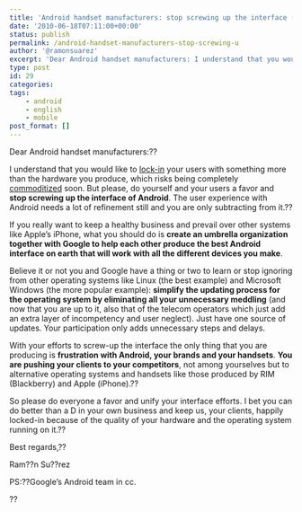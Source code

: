 ```yaml
---
title: 'Android handset manufacturers: stop screwing up the interface (open letter)'
date: '2010-06-18T07:11:00+00:00'
status: publish
permalink: /android-handset-manufacturers-stop-screwing-u
author: '@ramonsuarez'
excerpt: 'Dear Android handset manufacturers: I understand that you would like to lock-in your users with something more than the hardware you produce, which risks being completely commoditized soon. But please, do yourself and your users a favor and stop s...'
type: post
id: 29
categories:
tags:
    - android
    - english
    - mobile
post_format: []
---
```

Dear Android handset manufacturers:??

I understand that you would like to [lock-in](http://en.wikipedia.org/wiki/Lock-in_(decision-making) "What is lock-in?") your users with something more than the hardware you produce, which risks being completely [commoditized](http://en.wikipedia.org/wiki/Commodity "What is commoditization or a commodity?") soon. But please, do yourself and your users a favor and **stop screwing up the interface of Android**. The user experience with Android needs a lot of refinement still and you are only subtracting from it.??

If you really want to keep a healthy business and prevail over other systems like Apple’s iPhone, what you should do is **create an umbrella organization together with Google to help each other produce the best Android interface on earth that will work with all the different devices you make**.

Believe it or not you and Google have a thing or two to learn or stop ignoring from other operating systems like Linux (the best example) and Microsoft Windows (the more popular example): **simplify the updating process for the operating system by eliminating all your unnecessary meddling** (and now that you are up to it, also that of the telecom operators which just add an extra layer of incompetency and user neglect). Just have one source of updates. Your participation only adds unnecessary steps and delays.

With your efforts to screw-up the interface the only thing that you are producing is **frustration with Android, your brands and your handsets**. **You are pushing your clients to your competitors**, not among yourselves but to alternative operating systems and handsets like those produced by RIM (Blackberry) and Apple (iPhone).??

So please do everyone a favor and unify your interface efforts. I bet you can do better than a D in your own business and keep us, your clients, happily locked-in because of the quality of your hardware and the operating system running on it.??

Best regards,??

Ram??n Su??rez

PS:??Google’s Android team in cc.

??
